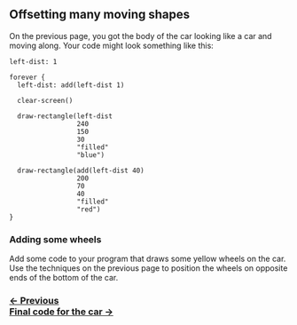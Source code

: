 ## Offsetting many moving shapes

On the previous page, you got the body of the car looking like a car and moving along.  Your code might look something like this:

```
left-dist: 1

forever {
  left-dist: add(left-dist 1)

  clear-screen()

  draw-rectangle(left-dist
                 240
                 150
                 30
                 "filled"
                 "blue")

  draw-rectangle(add(left-dist 40)
                 200
                 70
                 40
                 "filled"
                 "red")
}
```

### Adding some wheels

Add some code to your program that draws some yellow wheels on the car.  Use the techniques on the previous page to position the wheels on opposite ends of the bottom of the car.

### [← Previous](#offsetting-two-moving-shapes) <div class="next">[Final code for the car →](#car-final-code)</div>
